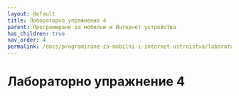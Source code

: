 ```yaml
---
layout: default
title: Лабораторно упражнение 4
parent: Програмиране за мобилни и Интернет устройства
has_children: true
nav_order: 4
permalink: /docs/programirane-za-mobilni-i-internet-ustroistva/laboratorno-uprazhnenie-4
---
```


# Лабораторно упражнение 4

